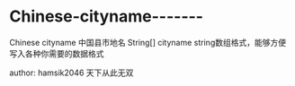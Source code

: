Chinese-cityname-------
=======================

Chinese cityname 中国县市地名   String[] cityname string数组格式，能够方便写入各种你需要的数据格式


author:
hamsik2046
天下从此无双
